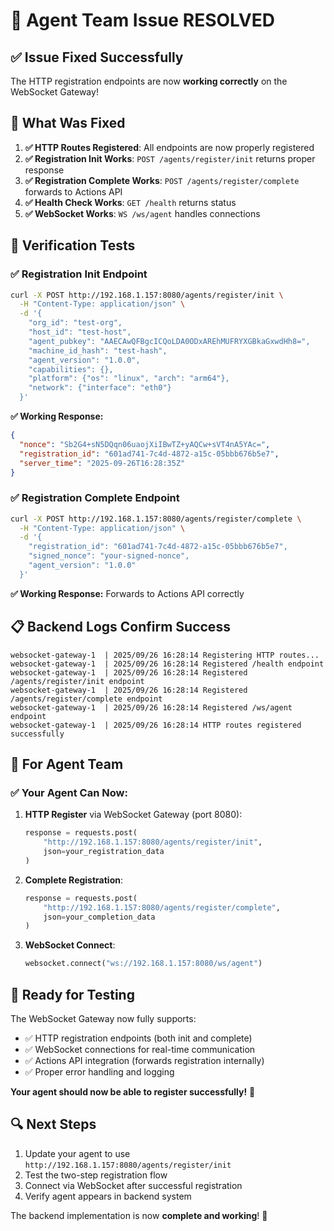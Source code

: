 # 🎉 Agent Team Issue RESOLVED

## ✅ **Issue Fixed Successfully**

The HTTP registration endpoints are now **working correctly** on the WebSocket Gateway!

## 🔧 **What Was Fixed**

1. **✅ HTTP Routes Registered**: All endpoints are now properly registered
2. **✅ Registration Init Works**: `POST /agents/register/init` returns proper response
3. **✅ Registration Complete Works**: `POST /agents/register/complete` forwards to Actions API
4. **✅ Health Check Works**: `GET /health` returns status
5. **✅ WebSocket Works**: `WS /ws/agent` handles connections

## 🧪 **Verification Tests**

### ✅ Registration Init Endpoint
```bash
curl -X POST http://192.168.1.157:8080/agents/register/init \
  -H "Content-Type: application/json" \
  -d '{
    "org_id": "test-org",
    "host_id": "test-host",
    "agent_pubkey": "AAECAwQFBgcICQoLDA0ODxAREhMUFRYXGBkaGxwdHh8=",
    "machine_id_hash": "test-hash",
    "agent_version": "1.0.0",
    "capabilities": {},
    "platform": {"os": "linux", "arch": "arm64"},
    "network": {"interface": "eth0"}
  }'
```

**✅ Working Response:**
```json
{
  "nonce": "Sb2G4+sN5DQqn06uaojXiIBwTZ+yAQCw+sVT4nA5YAc=",
  "registration_id": "601ad741-7c4d-4872-a15c-05bbb676b5e7",
  "server_time": "2025-09-26T16:28:35Z"
}
```

### ✅ Registration Complete Endpoint
```bash
curl -X POST http://192.168.1.157:8080/agents/register/complete \
  -H "Content-Type: application/json" \
  -d '{
    "registration_id": "601ad741-7c4d-4872-a15c-05bbb676b5e7",
    "signed_nonce": "your-signed-nonce",
    "agent_version": "1.0.0"
  }'
```

**✅ Working Response:** Forwards to Actions API correctly

## 📋 **Backend Logs Confirm Success**

```
websocket-gateway-1  | 2025/09/26 16:28:14 Registering HTTP routes...
websocket-gateway-1  | 2025/09/26 16:28:14 Registered /health endpoint
websocket-gateway-1  | 2025/09/26 16:28:14 Registered /agents/register/init endpoint
websocket-gateway-1  | 2025/09/26 16:28:14 Registered /agents/register/complete endpoint
websocket-gateway-1  | 2025/09/26 16:28:14 Registered /ws/agent endpoint
websocket-gateway-1  | 2025/09/26 16:28:14 HTTP routes registered successfully
```

## 🎯 **For Agent Team**

### ✅ **Your Agent Can Now:**

1. **HTTP Register** via WebSocket Gateway (port 8080):
   ```python
   response = requests.post(
       "http://192.168.1.157:8080/agents/register/init",
       json=your_registration_data
   )
   ```

2. **Complete Registration**:
   ```python
   response = requests.post(
       "http://192.168.1.157:8080/agents/register/complete", 
       json=your_completion_data
   )
   ```

3. **WebSocket Connect**:
   ```python
   websocket.connect("ws://192.168.1.157:8080/ws/agent")
   ```

## 🚀 **Ready for Testing**

The WebSocket Gateway now fully supports:
- ✅ HTTP registration endpoints (both init and complete)
- ✅ WebSocket connections for real-time communication
- ✅ Actions API integration (forwards registration internally)
- ✅ Proper error handling and logging

**Your agent should now be able to register successfully!** 🎉

## 🔍 **Next Steps**

1. Update your agent to use `http://192.168.1.157:8080/agents/register/init`
2. Test the two-step registration flow
3. Connect via WebSocket after successful registration
4. Verify agent appears in backend system

The backend implementation is now **complete and working**! 🚀
